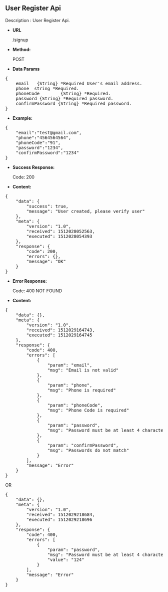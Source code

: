 **User Register Api**
----
Description : User Register Api.

* **URL**

    /signup

* **Method:** 

    POST
  

* **Data Params** <br />

<pre>
{
	email   {String} *Required User's email address.
	phone  string *Required.
	phoneCode        {String} *Required.
	password {String} *Required password.
    confirmPassword {String} *Required password.
}	 
</pre>   

* **Example:** <br/>

<pre>
{
	"email":"test@gmail.com",
	"phone":"4564564564",
	"phoneCode":"91",
	"password":"1234",
	"confirmPassword":"1234"
}
</pre>  

* **Success Response:**

	Code: 200 
	
* **Content:**<br />
 
<pre>
{
    "data": {
        "success": true,
        "message": "User created, please verify user"
    },
    "meta": {
        "version": "1.0",
        "received": 1512028052563,
        "executed": 1512028054393
    },
    "response": {
        "code": 200,
        "errors": {},
        "message": "OK"
    }
}
</pre>
	
* **Error Response:**

	Code: 400 NOT FOUND

* **Content:**<br />
	
<pre>
{
    "data": {},
    "meta": {
        "version": "1.0",
        "received": 1512029164743,
        "executed": 1512029164745
    },
    "response": {
        "code": 400,
        "errors": [
            {
                "param": "email",
                "msg": "Email is not valid"
            },
            {
                "param": "phone",
                "msg": "Phone is required"
            },
            {
                "param": "phoneCode",
                "msg": "Phone Code is required"
            },
            {
                "param": "password",
                "msg": "Password must be at least 4 characters long"
            },
            {
                "param": "confirmPassword",
                "msg": "Passwords do not match"
            }
        ],
        "message": "Error"
    }
}
</pre>

OR

<pre>
{
    "data": {},
    "meta": {
        "version": "1.0",
        "received": 1512029218684,
        "executed": 1512029218696
    },
    "response": {
        "code": 400,
        "errors": [
            {
                "param": "password",
                "msg": "Password must be at least 4 characters long",
                "value": "124"
            }
        ],
        "message": "Error"
    }
}
</pre>
